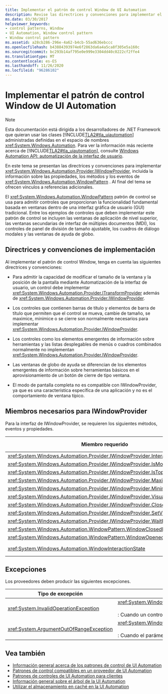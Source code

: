 ```yaml
---
title: Implementar el patrón de control Window de UI Automation
description: Revise las directrices y convenciones para implementar el patrón de control window en la automatización de la interfaz de usuario. Conocer los miembros necesarios para la interfaz IWindowProvider.
ms.date: 03/30/2017
helpviewer_keywords:
- control patterns, Window
- UI Automation, Window control pattern
- Window control pattern
ms.assetid: a28cb286-296e-4a62-b4cb-55ad636ebccc
ms.openlocfilehash: b43884393974e6f2863da6a4a5ca8f305e5a160c
ms.sourcegitcommit: bc293b14af795e0e999e3304dd40c0222cf2ffe4
ms.translationtype: MT
ms.contentlocale: es-ES
ms.lasthandoff: 11/26/2020
ms.locfileid: "96286102"
---
```

# <a name="implementing-the-ui-automation-window-control-pattern"></a>Implementar el patrón de control Window de UI Automation

> [!NOTE]
> Esta documentación está dirigida a los desarrolladores de .NET Framework que quieran usar las clases [!INCLUDE[TLA2#tla_uiautomation](../../../includes/tla2sharptla-uiautomation-md.md)] administradas definidas en el espacio de nombres <xref:System.Windows.Automation>. Para ver la información más reciente acerca de [!INCLUDE[TLA2#tla_uiautomation](../../../includes/tla2sharptla-uiautomation-md.md)], consulte [Windows Automation API: automatización de la interfaz de usuario](/windows/win32/winauto/entry-uiauto-win32).  
  
 En este tema se presentan las directrices y convenciones para implementar <xref:System.Windows.Automation.Provider.IWindowProvider>, incluida la información sobre las propiedades, los métodos y los eventos de <xref:System.Windows.Automation.WindowPattern> . Al final del tema se ofrecen vínculos a referencias adicionales.  
  
 El <xref:System.Windows.Automation.WindowPattern> patrón de control se usa para admitir controles que proporcionan la funcionalidad fundamental basada en ventanas dentro de una interfaz gráfica de usuario (GUI) tradicional. Entre los ejemplos de controles que deben implementar este patrón de control se incluyen las ventanas de aplicación de nivel superior, las ventanas secundarias de interfaz de múltiples documentos (MDI), los controles de panel de división de tamaño ajustable, los cuadros de diálogo modales y las ventanas de ayuda de globo.  
  
<a name="Implementation_Guidelines_and_Conventions"></a>

## <a name="implementation-guidelines-and-conventions"></a>Directrices y convenciones de implementación  

 Al implementar el patrón de control Window, tenga en cuenta las siguientes directrices y convenciones:  
  
- Para admitir la capacidad de modificar el tamaño de la ventana y la posición de la pantalla mediante Automatización de la interfaz de usuario, un control debe implementar <xref:System.Windows.Automation.Provider.ITransformProvider> además de <xref:System.Windows.Automation.Provider.IWindowProvider>.  
  
- Los controles que contienen barras de título y elementos de barra de título que permiten que el control se mueva, cambie de tamaño, se maximice, minimice o se cierre son normalmente necesarios para implementar <xref:System.Windows.Automation.Provider.IWindowProvider>.  
  
- Los controles como los elementos emergentes de información sobre herramientas y las listas desplegables de menús o cuadros combinados normalmente no implementan <xref:System.Windows.Automation.Provider.IWindowProvider>.  
  
- Las ventanas de globo de ayuda se diferencian de los elementos emergentes de información sobre herramientas básicos en el aprovisionamiento de un botón de cierre de tipo ventana.  
  
- El modo de pantalla completa no es compatible con IWindowProvider, ya que es una característica específica de una aplicación y no es el comportamiento de ventana típico.  
  
<a name="Required_Members_for_IWindowProvider"></a>

## <a name="required-members-for-iwindowprovider"></a>Miembros necesarios para IWindowProvider  

 Para la interfaz de IWindowProvider, se requieren los siguientes métodos, eventos y propiedades.  
  
|Miembro requerido|Tipo de miembro|Notas|  
|---------------------|-----------------|-----------|  
|<xref:System.Windows.Automation.Provider.IWindowProvider.InteractionState%2A>|Propiedad|None|  
|<xref:System.Windows.Automation.Provider.IWindowProvider.IsModal%2A>|Propiedad|None|  
|<xref:System.Windows.Automation.Provider.IWindowProvider.IsTopmost%2A>|Propiedad|None|  
|<xref:System.Windows.Automation.Provider.IWindowProvider.Maximizable%2A>|Propiedad|None|  
|<xref:System.Windows.Automation.Provider.IWindowProvider.Minimizable%2A>|Propiedad|None|  
|<xref:System.Windows.Automation.Provider.IWindowProvider.VisualState%2A>|Propiedad|None|  
|<xref:System.Windows.Automation.Provider.IWindowProvider.Close%2A>|Método|None|  
|<xref:System.Windows.Automation.Provider.IWindowProvider.SetVisualState%2A>|Método|None|  
|<xref:System.Windows.Automation.Provider.IWindowProvider.WaitForInputIdle%2A>|Método|None|  
|<xref:System.Windows.Automation.WindowPattern.WindowClosedEvent>|Evento|None|  
|<xref:System.Windows.Automation.WindowPattern.WindowOpenedEvent>|Evento|None|  
|<xref:System.Windows.Automation.WindowInteractionState>|Evento|No se garantiza que sea <xref:System.Windows.Automation.WindowInteractionState.ReadyForUserInteraction>|  
  
<a name="Exceptions"></a>

## <a name="exceptions"></a>Excepciones  

 Los proveedores deben producir las siguientes excepciones.  
  
|Tipo de excepción|Condición|  
|--------------------|---------------|  
|<xref:System.InvalidOperationException>|<xref:System.Windows.Automation.Provider.IWindowProvider.SetVisualState%2A><br /><br /> : Cuando un control no admite un comportamiento solicitado.|  
|<xref:System.ArgumentOutOfRangeException>|<xref:System.Windows.Automation.Provider.IWindowProvider.WaitForInputIdle%2A><br /><br /> : Cuando el parámetro no es un número válido.|  
  
## <a name="see-also"></a>Vea también

- [Información general acerca de los patrones de control de UI Automation](ui-automation-control-patterns-overview.md)
- [Patrones de control compatibles en un proveedor de UI Automation](support-control-patterns-in-a-ui-automation-provider.md)
- [Patrones de controles de UI Automation para clientes](ui-automation-control-patterns-for-clients.md)
- [Información general sobre el árbol de la UI Automation](ui-automation-tree-overview.md)
- [Utilizar el almacenamiento en caché en la UI Automation](use-caching-in-ui-automation.md)

